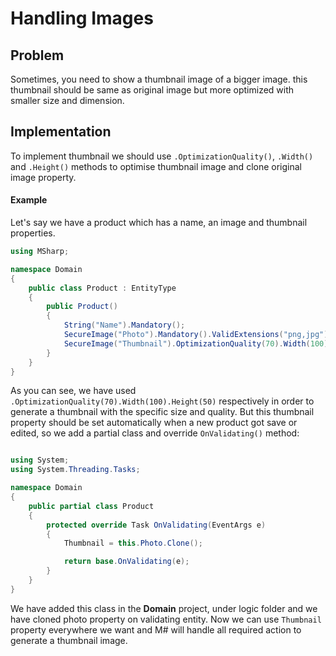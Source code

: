 # Handling Images

## Problem

Sometimes, you need to show a thumbnail image of a bigger image. this thumbnail should be same as original image but more optimized with smaller size and dimension.

## Implementation

To implement thumbnail we should use `.OptimizationQuality()`, `.Width()` and `.Height()` methods to optimise thumbnail image and clone original image property.

#### Example

Let's say we have a product which has a name, an image and thumbnail properties.

```csharp
using MSharp;

namespace Domain
{
    public class Product : EntityType
    {
        public Product()
        {
            String("Name").Mandatory();
            SecureImage("Photo").Mandatory().ValidExtensions("png,jpg");
            SecureImage("Thumbnail").OptimizationQuality(70).Width(100).Height(50);
        }
    }
}

```

As you can see, we have used `.OptimizationQuality(70).Width(100).Height(50)` respectively in order to generate a thumbnail with the specific size and quality. But this thumbnail property should be set automatically when a new product got save or edited, so we add a partial class and override `OnValidating()` method:

```csharp

using System;
using System.Threading.Tasks;

namespace Domain
{
    public partial class Product
    {
        protected override Task OnValidating(EventArgs e)
        {
            Thumbnail = this.Photo.Clone();

            return base.OnValidating(e);
        }
    }
}

```

We have added this class in the **Domain** project, under logic folder and we have cloned photo property on validating entity. Now we can use `Thumbnail` property everywhere we want and M# will handle all required action to generate a thumbnail image.